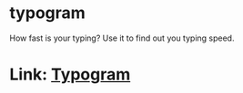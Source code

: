# typogram
How fast is your typing?  Use it to find out you typing speed. 

# Link: [Typogram](http://typogram.herokuapp.com)
